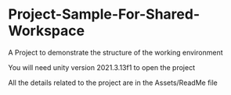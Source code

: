 # Project-Sample-For-Shared-Workspace
 A Project to demonstrate the structure of the working environment

You will need unity version 2021.3.13f1 to open the project

All the details related to the project are in the Assets/ReadMe file
